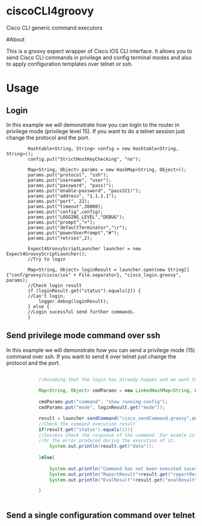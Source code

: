 # ciscoCLI4groovy
Cisco CLI generic command executors

#About 

This is a groovy expect wrapper of Cisco IOS CLI interface. It allows you to send 
Cisco CLI commands in privilege and config terminal modes  and also to apply configuration 
templates over telnet or ssh. 

# Usage


## Login

In this example we will demonstrate how you can login to the router in privilege mode (privilege level 15). 
If you want to do a telnet session just change the protocol and the port. 


```
        Hashtable<String, String> config = new Hashtable<String, String>();
        config.put("StrictHostKeyChecking", "no");

        Map<String, Object> params = new HashMap<String, Object>();
        params.put("protocol", "ssh");
        params.put("username", "user");
        params.put("password", "pass!");
        params.put("enable-password", "pass321!");
        params.put("address", "1.1.1.1");
        params.put("port", 22);
        params.put("timeout",30000);
        params.put("config",config);
        params.put("LOGGING_LEVEL","DEBUG");
        params.put("prompt",">");
        params.put("defaultTerminator","\r");
        params.put("powerUserPrompt","#");
        params.put("retries",2);

        Expect4GroovyScriptLauncher launcher = new Expect4GroovyScriptLauncher();
        //Try to login 

        Map<String, Object> loginResult = launcher.open(new String[]{"conf/groovy/cisco/ios" + File.separator}, "cisco_login.groovy", params);
        //Check login result
        if (loginResult.get("status").equals(2)) {
        //Can't login.
            logger.debug(loginResult);
        } else {
        //Login sucessful send further commands. 
        }
```


## Send privilege mode command over ssh
In this example we will demonstrate how you can send a privilege mode (15) command over ssh. 
If you want to send it over telnet just change the protocol and the port. 

```java
        
            //Assuming that the login has already happen and we want to send a single privilege mode command. In this case this will be "show running-config"
            
            Map<String, Object> cmdParams = new LinkedHashMap<String, Object>();            
           
            cmdParams.put("command", "show running-config");
            cmdParams.put("mode", loginResult.get("mode"));

            result = launcher.sendCommand("cisco_sendCommand.groovy",cmdParams);
            //Check the command execution result 
            if(result.get("status").equals(1)){
            //Success check the response of the command. For examle in this case the "data" will be the output of\"show run" command"
            //Or the error produced during the execution of it.
                System.out.println(result.get("data"));
                
            }else{
            
                System.out.println("Command has not been executed sucessfully!!!: "+result.get("data"));
                System.out.println("ReportResult"+result.get("reportResult"));
                System.out.println("EvalResult"+result.get("evalResult"));

            }
            
```
            

## Send a single configuration command over telnet


